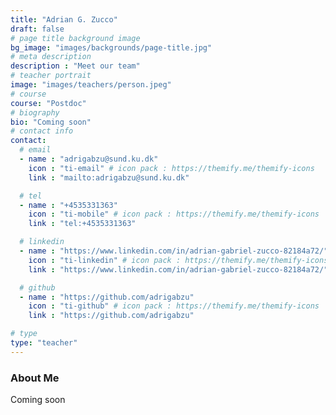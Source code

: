 ```yaml
---
title: "Adrian G. Zucco"
draft: false
# page title background image
bg_image: "images/backgrounds/page-title.jpg"
# meta description
description : "Meet our team"
# teacher portrait
image: "images/teachers/person.jpeg"
# course
course: "Postdoc"
# biography
bio: "Coming soon"
# contact info
contact:
  # email
  - name : "adrigabzu@sund.ku.dk"
    icon : "ti-email" # icon pack : https://themify.me/themify-icons
    link : "mailto:adrigabzu@sund.ku.dk"

  # tel
  - name : "+4535331363"
    icon : "ti-mobile" # icon pack : https://themify.me/themify-icons
    link : "tel:+4535331363"

  # linkedin
  - name : "https://www.linkedin.com/in/adrian-gabriel-zucco-82184a72/"
    icon : "ti-linkedin" # icon pack : https://themify.me/themify-icons
    link : "https://www.linkedin.com/in/adrian-gabriel-zucco-82184a72/"

  # github
  - name : "https://github.com/adrigabzu"
    icon : "ti-github" # icon pack : https://themify.me/themify-icons
    link : "https://github.com/adrigabzu"

# type
type: "teacher"
---
```


### About Me

Coming soon
